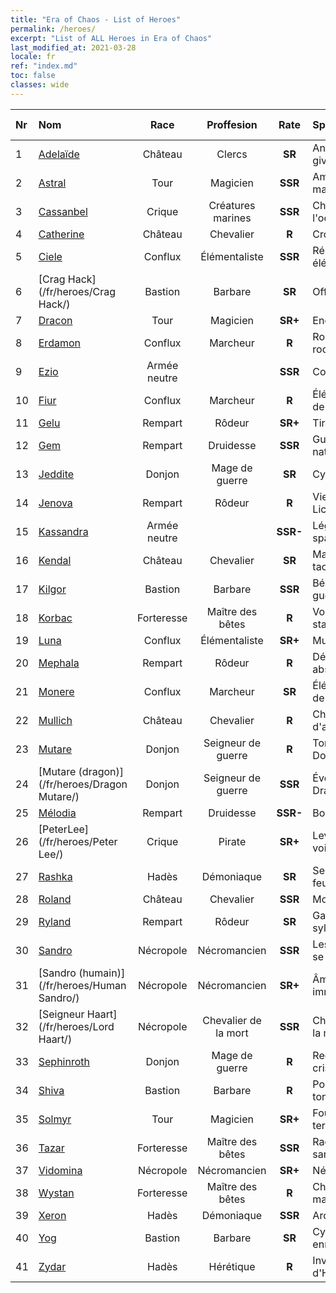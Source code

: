 ```yaml
---
title: "Era of Chaos - List of Heroes"
permalink: /heroes/
excerpt: "List of ALL Heroes in Era of Chaos"
last_modified_at: 2021-03-28
locale: fr
ref: "index.md"
toc: false
classes: wide
---
```

  | Nr |    Nom    |  Race   |  Proffesion   |  Rate  |    Specialty     | User Rate  | 
  |:---|:-----------|:-------:|:-------------:|:------:|:-----------------|:----:|
  | 1 | [Adelaïde](/fr/heroes/Adelaide/) | Château | Clercs | **SR** |  Anneau de givre | R+ |
  | 2 | [Astral](/fr/heroes/Astral/) | Tour | Magicien | **SSR** |  Amplification magique | SSR |
  | 3 | [Cassanbel](/fr/heroes/Cassanbel/) | Crique | Créatures marines | **SSR** |  Chant de l'océan | SSR |
  | 4 | [Catherine](/fr/heroes/Catherine/) | Château | Chevalier | **R** |  Croisé de fer | R |
  | 5 | [Ciele](/fr/heroes/Ciele/) | Conflux | Élémentaliste | **SSR** |  Résonance élémentaire | SSR |
  | 6 | [Crag Hack](/fr/heroes/Crag Hack/) | Bastion | Barbare | **SR** |  Offensive | R+ |
  | 7 | [Dracon](/fr/heroes/Dracon/) | Tour | Magicien | **SR+** |  Enchanteur | R |
  | 8 | [Erdamon](/fr/heroes/Erdamon/) | Conflux | Marcheur | **R** |  Roi des rochers | R |
  | 9 | [Ezio](/fr/heroes/Ezio/) | Armée neutre |  | **SSR** |  Confrérie | R+ |
  | 10 | [Fiur](/fr/heroes/Fiur/) | Conflux | Marcheur | **R** |  Élémentaire de feu | R |
  | 11 | [Gelu](/fr/heroes/Gelu/) | Rempart | Rôdeur | **SR+** |  Tireur d'élite | SR+ |
  | 12 | [Gem](/fr/heroes/Gem/) | Rempart | Druidesse | **SSR** |  Guérison naturelle | SSR |
  | 13 | [Jeddite](/fr/heroes/Jeddite/) | Donjon | Mage de guerre | **SR** |  Cycle de la vie | SR |
  | 14 | [Jenova](/fr/heroes/Jenova/) | Rempart | Rôdeur | **R** |  Vierge à la Licorne | R |
  | 15 | [Kassandra](/fr/heroes/Kassandra/) | Armée neutre |  | **SSR-** |  Légion spartiate | R |
  | 16 | [Kendal](/fr/heroes/Kendal/) | Château | Chevalier | **SR** |  Maître des tactiques | R |
  | 17 | [Kilgor](/fr/heroes/Kilgor/) | Bastion | Barbare | **SSR** |  Béhémoth de guerre | SSR |
  | 18 | [Korbac](/fr/heroes/Korbac/) | Forteresse | Maître des bêtes | **R** |  Vol stationnaire | R |
  | 19 | [Luna](/fr/heroes/Luna/) | Conflux | Élémentaliste | **SR+** |  Mur infernal | R |
  | 20 | [Mephala](/fr/heroes/Mephala/) | Rempart | Rôdeur | **R** |  Défense absolue | R |
  | 21 | [Monere](/fr/heroes/Monere/) | Conflux | Marcheur | **SR** |  Élémentaire de l'esprit | R |
  | 22 | [Mullich](/fr/heroes/Mullich/) | Château | Chevalier | **R** |  Charge d'assaut | R+ |
  | 23 | [Mutare](/fr/heroes/Mutare/) | Donjon | Seigneur de guerre | **R** |  Torrent du Donjon | R |
  | 24 | [Mutare (dragon)](/fr/heroes/Dragon Mutare/) | Donjon | Seigneur de guerre | **SSR** |  Éveil du Dragon | SSR |
  | 25 | [Mélodia](/fr/heroes/Melodia/) | Rempart | Druidesse | **SSR-** |  Bonne fortune | R |
  | 26 | [PeterLee](/fr/heroes/Peter Lee/) | Crique | Pirate | **SR+** |  Levez les voiles | R+ |
  | 27 | [Rashka](/fr/heroes/Rashka/) | Hadès | Démoniaque | **SR** |  Seigneur du feu | R |
  | 28 | [Roland](/fr/heroes/Roland/) | Château | Chevalier | **SSR** |  Moral accru | SR+ |
  | 29 | [Ryland](/fr/heroes/Ryland/) | Rempart | Rôdeur | **SR** |  Garde sylvanien | R |
  | 30 | [Sandro](/fr/heroes/Sandro/) | Nécropole | Nécromancien | **SSR** |  Les Ténèbres se répandent | SSR |
  | 31 | [Sandro (humain)](/fr/heroes/Human Sandro/) | Nécropole | Nécromancien | **SR+** |  Âme immortelle | SR |
  | 32 | [Seigneur Haart](/fr/heroes/Lord Haart/) | Nécropole | Chevalier de la mort | **SSR** |  Chevalier de la mort | SR- |
  | 33 | [Sephinroth](/fr/heroes/Sephinroth/) | Donjon | Mage de guerre | **R** |  Regard de cristal | R |
  | 34 | [Shiva](/fr/heroes/Shiva/) | Bastion | Barbare | **R** |  Porteur du tonnerre | R |
  | 35 | [Solmyr](/fr/heroes/Solmyr/) | Tour | Magicien | **SR+** |  Foudre terrible | SR |
  | 36 | [Tazar](/fr/heroes/Tazar/) | Forteresse | Maître des bêtes | **SSR** |  Rage sanguinaire | SR |
  | 37 | [Vidomina](/fr/heroes/Vidomina/) | Nécropole | Nécromancien | **SR+** |  Nécromancien | R |
  | 38 | [Wystan](/fr/heroes/Wystan/) | Forteresse | Maître des bêtes | **R** |  Chasseur des marais | R |
  | 39 | [Xeron](/fr/heroes/Xeron/) | Hadès | Démoniaque | **SSR** |  Archidiable | SSR |
  | 40 | [Yog](/fr/heroes/Yog/) | Bastion | Barbare | **SR** |  Cyclope enragé | SR |
  | 41 | [Zydar](/fr/heroes/Zydar/) | Hadès | Hérétique | **R** |  Invocation d'Hadès | R |
